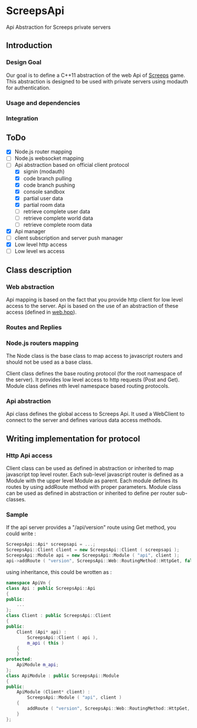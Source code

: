 # ScreepsApi
Api Abstraction for Screeps private servers

## Introduction

### Design Goal

Our goal is to define a C++11 abstraction of the web Api of [Screeps](http://www.screeps.com) game.
This abstraction is designed to be used with private servers using modauth for authentication.

### Usage and dependencies

### Integration

## ToDo

- [x] Node.js router mapping
- [ ] Node.js websocket mapping
- [ ] Api abstraction based on official client protocol
  - [x] signin (modauth)
  - [x] code branch pulling
  - [x] code branch pushing
  - [x] console sandbox
  - [x] partial user data
  - [x] partial room data
  - [ ] retrieve complete user data
  - [ ] retrieve complete world data
  - [ ] retrieve complete room data
- [x] Api manager
- [ ] client subscription and server push manager
- [x] Low level http access
- [ ] Low level ws access

## Class description

### Web abstraction

Api mapping is based on the fact that you provide http client for low level access to the server.
Api is based on the use of an abstraction of these access (defined in [web.hpp](https://github.com/Lyon1-Asterix/ScreepsApi/blob/master/include/ScreepsApi/Web.hpp)).

### Routes and Replies

### Node.js routers mapping

The Node class is the base class to map access to javascript routers and should not be used as a base class.

Client class defines the base routing protocol (for the root namespace of the server).
It provides low level access to http requests (Post and Get).
Module class defines nth level namespace based routing protocols.

### Api abstraction

Api class defines the global access to Screeps Api. It used a WebClient to connect to the server and defines various data access methods.

## Writing implementation for protocol

### Http Api access

Client class can be used as defined in abstraction or inherited to map javascript top level router.
Each sub-level javascript router is defined as a Module with the upper level Module as parent.
Each module defines its routes by using addRoute method with proper parameters.
Module class can be used as defined in abstraction or inherited to define per router sub-classes.

### Sample

If the api server provides a "/api/version" route using Get method, you could write :
```cpp
ScreepsApi::Api* screepsapi = ...;
ScreepsApi::Client client = new ScreepsApi::Client ( screepsapi );
ScreepsApi::Module api = new ScreepsApi::Module ( "api", client );
api->addRoute ( "version", ScreepsApi::Web::RoutingMethod::HttpGet, false, "" );
```

using inheritance, this could be wrotten as :
```cpp
namespace ApiVn {
class Api : public ScreepsApi::Api
{
public:
    ...
};
class Client : public ScreepsApi::Client
{
public:
    Client (Api* api) :
        ScreepsApi::Client ( api ),
        m_api ( this )
    {
    }
protected:
    ApiModule m_api;
};
class ApiModule : public ScreepsApi::Module
{
public:
    ApiModule (Client* client) :
        ScreepsApi::Module ( "api", client )
    {
        addRoute ( "version", ScreepsApi::Web::RoutingMethod::HttpGet, false, "" );
    }
};
```
